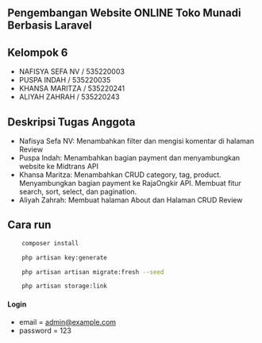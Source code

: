 ## Pengembangan Website ONLINE Toko Munadi Berbasis Laravel

## Kelompok 6
- NAFISYA SEFA NV / 535220003
- PUSPA INDAH / 535220035
- KHANSA MARITZA / 535220241
- ALIYAH ZAHRAH / 535220243

## Deskripsi Tugas Anggota
- Nafisya Sefa NV: Menambahkan filter dan mengisi komentar di halaman Review
- Puspa Indah: Menambahkan bagian payment dan menyambungkan website ke Midtrans API
- Khansa Maritza: Menambahkan CRUD category, tag, product. Menyambungkan bagian payment ke RajaOngkir API. Membuat fitur search, sort, select, dan pagination.
- Aliyah Zahrah: Membuat halaman About dan Halaman CRUD Review

## Cara run


```bash
    composer install
```

```bash
    php artisan key:generate
```

```bash
    php artisan artisan migrate:fresh --seed
```

```bash
    php artisan storage:link
```

#### Login

-   email = admin@example.com
-   password = 123
